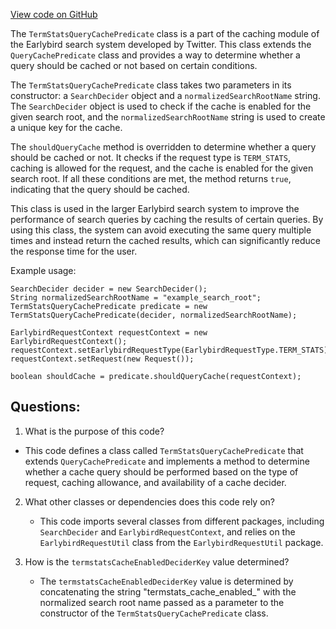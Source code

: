 [View code on GitHub](https://github.com/misbahsy/the-algorithm/src/java/com/twitter/search/earlybird_root/caching/TermStatsQueryCachePredicate.java)

The `TermStatsQueryCachePredicate` class is a part of the caching module of the Earlybird search system developed by Twitter. This class extends the `QueryCachePredicate` class and provides a way to determine whether a query should be cached or not based on certain conditions.

The `TermStatsQueryCachePredicate` class takes two parameters in its constructor: a `SearchDecider` object and a `normalizedSearchRootName` string. The `SearchDecider` object is used to check if the cache is enabled for the given search root, and the `normalizedSearchRootName` string is used to create a unique key for the cache.

The `shouldQueryCache` method is overridden to determine whether a query should be cached or not. It checks if the request type is `TERM_STATS`, caching is allowed for the request, and the cache is enabled for the given search root. If all these conditions are met, the method returns `true`, indicating that the query should be cached.

This class is used in the larger Earlybird search system to improve the performance of search queries by caching the results of certain queries. By using this class, the system can avoid executing the same query multiple times and instead return the cached results, which can significantly reduce the response time for the user.

Example usage:

```
SearchDecider decider = new SearchDecider();
String normalizedSearchRootName = "example_search_root";
TermStatsQueryCachePredicate predicate = new TermStatsQueryCachePredicate(decider, normalizedSearchRootName);

EarlybirdRequestContext requestContext = new EarlybirdRequestContext();
requestContext.setEarlybirdRequestType(EarlybirdRequestType.TERM_STATS);
requestContext.setRequest(new Request());

boolean shouldCache = predicate.shouldQueryCache(requestContext);
```
## Questions: 
 1. What is the purpose of this code?
   - This code defines a class called `TermStatsQueryCachePredicate` that extends `QueryCachePredicate` and implements a method to determine whether a cache query should be performed based on the type of request, caching allowance, and availability of a cache decider.

2. What other classes or dependencies does this code rely on?
   - This code imports several classes from different packages, including `SearchDecider` and `EarlybirdRequestContext`, and relies on the `EarlybirdRequestUtil` class from the `EarlybirdRequestUtil` package.

3. How is the `termstatsCacheEnabledDeciderKey` value determined?
   - The `termstatsCacheEnabledDeciderKey` value is determined by concatenating the string "termstats_cache_enabled_" with the normalized search root name passed as a parameter to the constructor of the `TermStatsQueryCachePredicate` class.
